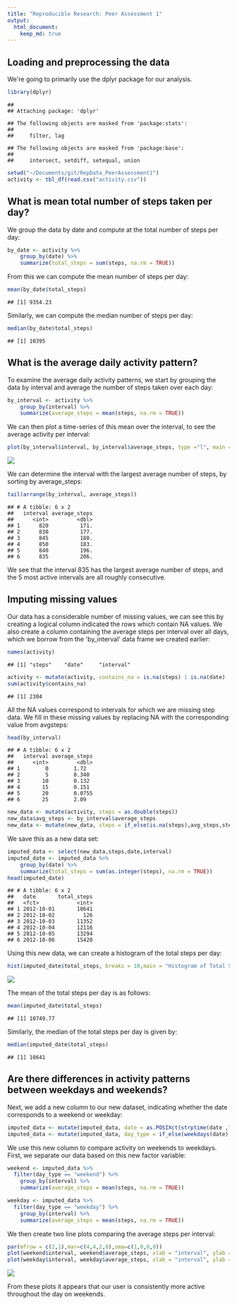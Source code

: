 ```yaml
---
title: "Reproducible Research: Peer Assessment 1"
output: 
  html_document:
    keep_md: true
---
```



## Loading and preprocessing the data

We're going to primarily use the dplyr package for our analysis.


```r
library(dplyr)
```

```
## 
## Attaching package: 'dplyr'
```

```
## The following objects are masked from 'package:stats':
## 
##     filter, lag
```

```
## The following objects are masked from 'package:base':
## 
##     intersect, setdiff, setequal, union
```

```r
setwd("~/Documents/git/RepData_PeerAssessment1")
activity <- tbl_df(read.csv("activity.csv"))
```


## What is mean total number of steps taken per day?

We group the data by date and compute at the total number of steps per day:


```r
by_date <- activity %>%
    group_by(date) %>%
    summarize(total_steps = sum(steps, na.rm = TRUE))
```

From this we can compute the mean number of steps per day:


```r
mean(by_date$total_steps)
```

```
## [1] 9354.23
```

Similarly, we can compute the median number of steps per day:


```r
median(by_date$total_steps)
```

```
## [1] 10395
```

## What is the average daily activity pattern?

To examine the average daily activity patterns, we start by grouping the data by interval and average the number of steps taken over each day:


```r
by_interval <- activity %>%
    group_by(interval) %>%
    summarize(average_steps = mean(steps, na.rm = TRUE))
```

We can then plot a time-series of this mean over the interval, to see the average activity per interval:


```r
plot(by_interval$interval, by_interval$average_steps, type ="l", main = "Average Steps per 5 Minute Interval", xlab="Interval", ylab="Avg. # of Steps")
```

![](PA1_template_files/figure-html/unnamed-chunk-5-1.png)<!-- -->

We can determine the interval with the largest average number of steps, by sorting by average_steps:


```r
tail(arrange(by_interval, average_steps))
```

```
## # A tibble: 6 x 2
##   interval average_steps
##      <int>         <dbl>
## 1      820          171.
## 2      830          177.
## 3      845          180.
## 4      850          183.
## 5      840          196.
## 6      835          206.
```

We see that the interval 835 has the largest average number of steps, and the 5 most active intervals are all roughly consecutive.


## Imputing missing values

Our data has a considerable number of missing values, we can see this by creating a logical column indicated the rows which contain NA values. We also create a column containing the average steps per interval over all days, which we borrow from the 'by_interval' data frame we created earlier:


```r
names(activity)
```

```
## [1] "steps"    "date"     "interval"
```

```r
activity <- mutate(activity, contains_na = is.na(steps) | is.na(date) | is.na(interval))
sum(activity$contains_na)
```

```
## [1] 2304
```

All the NA values correspond to intervals for which we are missing step data. We fill in these missing values by replacing NA with the corresponding value from avgsteps:


```r
head(by_interval)
```

```
## # A tibble: 6 x 2
##   interval average_steps
##      <int>         <dbl>
## 1        0        1.72  
## 2        5        0.340 
## 3       10        0.132 
## 4       15        0.151 
## 5       20        0.0755
## 6       25        2.09
```

```r
new_data <- mutate(activity, steps = as.double(steps))
new_data$avg_steps <- by_interval$average_steps
new_data <- mutate(new_data, steps = if_else(is.na(steps),avg_steps,steps))
```


We save this as a new data set:


```r
imputed_data <- select(new_data,steps,date,interval)
imputed_date <- imputed_data %>%
    group_by(date) %>%
    summarize(total_steps = sum(as.integer(steps), na.rm = TRUE))
head(imputed_date)
```

```
## # A tibble: 6 x 2
##   date       total_steps
##   <fct>            <int>
## 1 2012-10-01       10641
## 2 2012-10-02         126
## 3 2012-10-03       11352
## 4 2012-10-04       12116
## 5 2012-10-05       13294
## 6 2012-10-06       15420
```

Using this new data, we can create a histogram of the total steps per day:


```r
hist(imputed_date$total_steps, breaks = 10,main = "Histogram of Total Steps per Day", xlab="Total Steps (Day)")
```

![](PA1_template_files/figure-html/unnamed-chunk-10-1.png)<!-- -->

The mean of the total steps per day is as follows:


```r
mean(imputed_date$total_steps)
```

```
## [1] 10749.77
```

Similarly, the median of the total steps per day is given by:


```r
median(imputed_date$total_steps)
```

```
## [1] 10641
```

## Are there differences in activity patterns between weekdays and weekends?

Next, we add a new column to our new dataset, indicating whether the date corresponds to a weekend or weekday:


```r
imputed_data <- mutate(imputed_data, date = as.POSIXct(strptime(date ,"%Y-%m-%d")))
imputed_data <- mutate(imputed_data, day_type = if_else(weekdays(date) ==  "Saturday" | weekdays(date) == "Sunday","weekend","weekday"))
```

We use this new column to compare activity on weekends to weekdays. First, we separate our data based on this new factor variable:


```r
weekend <- imputed_data %>%
  filter(day_type == "weekend") %>%
    group_by(interval) %>%
    summarize(average_steps = mean(steps, na.rm = TRUE))

weekday <- imputed_data %>%
  filter(day_type == "weekday") %>%
    group_by(interval) %>%
    summarize(average_steps = mean(steps, na.rm = TRUE))
```

We then create two line plots comparing the average steps per interval:


```r
par(mfrow = c(2,1),mar=c(4,4,2,0),oma=c(1,0,0,0))
plot(weekend$interval, weekend$average_steps, xlab = "interval", ylab = "avg steps", type = "l", main = "weekend")
plot(weekday$interval, weekday$average_steps, xlab = "interval", ylab = "avg steps", type = "l", main = "weekday")
```

![](PA1_template_files/figure-html/unnamed-chunk-15-1.png)<!-- -->

From these plots it appears that our user is consistently more active throughout the day on weekends.
